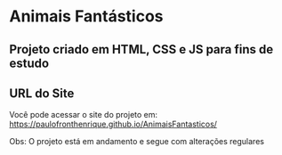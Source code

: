 # Animais Fantásticos

## Projeto criado em HTML, CSS e JS para fins de estudo

## URL do Site

Você pode acessar o site do projeto em: https://paulofronthenrique.github.io/AnimaisFantasticos/

Obs: O projeto está em andamento e segue com alterações regulares
